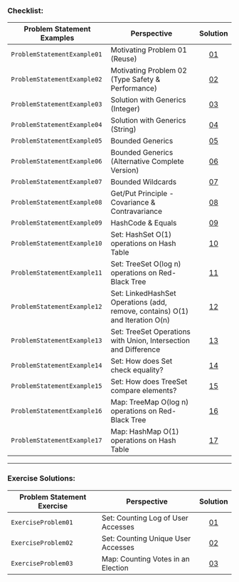 ### Checklist:

| **Problem Statement Examples** | **Perspective**                                                               | **Solution**                                                                                                                                                                          |
|--------------------------------|-------------------------------------------------------------------------------|---------------------------------------------------------------------------------------------------------------------------------------------------------------------------------------|
| `ProblemStatementExample01`    | Motivating Problem 01 (Reuse)                                                 | <center>[01](https://github.com/souzafcharles/Complete-Java-Object-Oriented-Programming-and-Projects/blob/main/Section_O15_Generics_Set_and_Map/ProblemStatementExample01)</center> |
| `ProblemStatementExample02`    | Motivating Problem 02 (Type Safety & Performance)                             | <center>[02](https://github.com/souzafcharles/Complete-Java-Object-Oriented-Programming-and-Projects/blob/main/Section_O15_Generics_Set_and_Map/ProblemStatementExample02)</center> |
| `ProblemStatementExample03`    | Solution with Generics (Integer)                                              | <center>[03](https://github.com/souzafcharles/Complete-Java-Object-Oriented-Programming-and-Projects/blob/main/Section_O15_Generics_Set_and_Map/ProblemStatementExample03)</center> |
| `ProblemStatementExample04`    | Solution with Generics (String)                                               | <center>[04](https://github.com/souzafcharles/Complete-Java-Object-Oriented-Programming-and-Projects/blob/main/Section_O15_Generics_Set_and_Map/ProblemStatementExample04)</center> |
| `ProblemStatementExample05`    | Bounded Generics                                                              | <center>[05](https://github.com/souzafcharles/Complete-Java-Object-Oriented-Programming-and-Projects/blob/main/Section_O15_Generics_Set_and_Map/ProblemStatementExample05)</center> |
| `ProblemStatementExample06`    | Bounded Generics (Alternative Complete Version)                               | <center>[06](https://github.com/souzafcharles/Complete-Java-Object-Oriented-Programming-and-Projects/blob/main/Section_O15_Generics_Set_and_Map/ProblemStatementExample06)</center> |
| `ProblemStatementExample07`    | Bounded Wildcards                                                             | <center>[07](https://github.com/souzafcharles/Complete-Java-Object-Oriented-Programming-and-Projects/blob/main/Section_O15_Generics_Set_and_Map/ProblemStatementExample07)</center> |
| `ProblemStatementExample08`    | Get/Put Principle - Covariance & Contravariance                               | <center>[08](https://github.com/souzafcharles/Complete-Java-Object-Oriented-Programming-and-Projects/blob/main/Section_O15_Generics_Set_and_Map/ProblemStatementExample08)</center> |
| `ProblemStatementExample09`    | HashCode & Equals                                                             | <center>[09](https://github.com/souzafcharles/Complete-Java-Object-Oriented-Programming-and-Projects/blob/main/Section_O15_Generics_Set_and_Map/ProblemStatementExample09)</center> |
| `ProblemStatementExample10`    | Set: HashSet O(1) operations on Hash Table                                    | <center>[10](https://github.com/souzafcharles/Complete-Java-Object-Oriented-Programming-and-Projects/blob/main/Section_O15_Generics_Set_and_Map/ProblemStatementExample10)</center> |
| `ProblemStatementExample11`    | Set: TreeSet O(log n) operations on Red-Black Tree                            | <center>[11](https://github.com/souzafcharles/Complete-Java-Object-Oriented-Programming-and-Projects/blob/main/Section_O15_Generics_Set_and_Map/ProblemStatementExample11)</center> |
| `ProblemStatementExample12`    | Set: LinkedHashSet Operations (add, remove, contains) O(1) and Iteration O(n) | <center>[12](https://github.com/souzafcharles/Complete-Java-Object-Oriented-Programming-and-Projects/blob/main/Section_O15_Generics_Set_and_Map/ProblemStatementExample12)</center> |
| `ProblemStatementExample13`    | Set: TreeSet Operations with Union, Intersection and Difference               | <center>[13](https://github.com/souzafcharles/Complete-Java-Object-Oriented-Programming-and-Projects/blob/main/Section_O15_Generics_Set_and_Map/ProblemStatementExample13)</center> |
| `ProblemStatementExample14`    | Set: How does Set check equality?                                             | <center>[14](https://github.com/souzafcharles/Complete-Java-Object-Oriented-Programming-and-Projects/blob/main/Section_O15_Generics_Set_and_Map/ProblemStatementExample14)</center> |
| `ProblemStatementExample15`    | Set: How does TreeSet compare elements?                                       | <center>[15](https://github.com/souzafcharles/Complete-Java-Object-Oriented-Programming-and-Projects/blob/main/Section_O15_Generics_Set_and_Map/ProblemStatementExample15)</center> |
| `ProblemStatementExample16`    | Map: TreeMap O(log n) operations on Red-Black Tree                            | <center>[16](https://github.com/souzafcharles/Complete-Java-Object-Oriented-Programming-and-Projects/blob/main/Section_O15_Generics_Set_and_Map/ProblemStatementExample16)</center> |
| `ProblemStatementExample17`    | Map: HashMap O(1) operations on Hash Table                                    | <center>[17](https://github.com/souzafcharles/Complete-Java-Object-Oriented-Programming-and-Projects/blob/main/Section_O15_Generics_Set_and_Map/ProblemStatementExample17)</center> |

****

### Exercise Solutions:

| **Problem Statement Exercise** | **Perspective**                    | **Solution**                                                                                                                                                                           |
|--------------------------------|------------------------------------|----------------------------------------------------------------------------------------------------------------------------------------------------------------------------------------|
| `ExerciseProblem01`            | Set: Counting Log of User Accesses | <center>[01](https://github.com/souzafcharles/Complete-Java-Object-Oriented-Programming-and-Projects/blob/main/Section_O15_Generics_Set_and_Map/ProblemStatementExercise01)</center> |
| `ExerciseProblem02`            | Set: Counting Unique User Accesses | <center>[02](https://github.com/souzafcharles/Complete-Java-Object-Oriented-Programming-and-Projects/blob/main/Section_O15_Generics_Set_and_Map/ProblemStatementExercise02)</center> |
| `ExerciseProblem03`            | Map: Counting Votes in an Election | <center>[03](https://github.com/souzafcharles/Complete-Java-Object-Oriented-Programming-and-Projects/blob/main/Section_O15_Generics_Set_and_Map/ProblemStatementExercise03)</center> |
